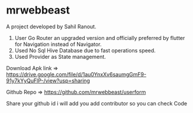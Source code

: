 # mrwebbeast

A  project developed by Sahil Ranout.

1) User Go Router an upgraded version and officially preferred by flutter for Navigation instead of Navigator.
2) Used No Sql Hive Database due to fast operations speed.
3) Used Provider as State management.

Download Apk link
=> https://drive.google.com/file/d/1au0YnxXv6saumgGmF9-91y7kYyQuFlP-/view?usp=sharing

Github Repo
=> https://github.com/mrwebbeast/userform

Share your github id i will add you add contributor so you can check Code